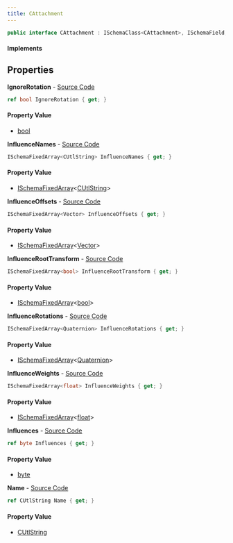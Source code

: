 ```yaml
---
title: CAttachment
---
```


```csharp
public interface CAttachment : ISchemaClass<CAttachment>, ISchemaField, ISchemaClass, INativeHandle
```

#### Implements

## Properties

**IgnoreRotation** - [Source Code](https://github.com/swiftly-solution/swiftlys2/blob/master/managed/src/SwiftlyS2.Generated/Schemas/Interfaces/CAttachment.cs#L30)

```csharp
ref bool IgnoreRotation { get; }
```

#### Property Value

- [bool](https://learn.microsoft.com/dotnet/api/system.boolean)

**InfluenceNames** - [Source Code](https://github.com/swiftly-solution/swiftlys2/blob/master/managed/src/SwiftlyS2.Generated/Schemas/Interfaces/CAttachment.cs#L18)

```csharp
ISchemaFixedArray<CUtlString> InfluenceNames { get; }
```

#### Property Value

- [ISchemaFixedArray](/docs/api/shared/schemas/ischemafixedarray-1)<[CUtlString](/docs/api/shared/natives/cutlstring)>

**InfluenceOffsets** - [Source Code](https://github.com/swiftly-solution/swiftlys2/blob/master/managed/src/SwiftlyS2.Generated/Schemas/Interfaces/CAttachment.cs#L22)

```csharp
ISchemaFixedArray<Vector> InfluenceOffsets { get; }
```

#### Property Value

- [ISchemaFixedArray](/docs/api/shared/schemas/ischemafixedarray-1)<[Vector](/docs/api/shared/natives/vector)>

**InfluenceRootTransform** - [Source Code](https://github.com/swiftly-solution/swiftlys2/blob/master/managed/src/SwiftlyS2.Generated/Schemas/Interfaces/CAttachment.cs#L26)

```csharp
ISchemaFixedArray<bool> InfluenceRootTransform { get; }
```

#### Property Value

- [ISchemaFixedArray](/docs/api/shared/schemas/ischemafixedarray-1)<[bool](https://learn.microsoft.com/dotnet/api/system.boolean)>

**InfluenceRotations** - [Source Code](https://github.com/swiftly-solution/swiftlys2/blob/master/managed/src/SwiftlyS2.Generated/Schemas/Interfaces/CAttachment.cs#L20)

```csharp
ISchemaFixedArray<Quaternion> InfluenceRotations { get; }
```

#### Property Value

- [ISchemaFixedArray](/docs/api/shared/schemas/ischemafixedarray-1)<[Quaternion](/docs/api/shared/natives/quaternion)>

**InfluenceWeights** - [Source Code](https://github.com/swiftly-solution/swiftlys2/blob/master/managed/src/SwiftlyS2.Generated/Schemas/Interfaces/CAttachment.cs#L24)

```csharp
ISchemaFixedArray<float> InfluenceWeights { get; }
```

#### Property Value

- [ISchemaFixedArray](/docs/api/shared/schemas/ischemafixedarray-1)<[float](https://learn.microsoft.com/dotnet/api/system.single)>

**Influences** - [Source Code](https://github.com/swiftly-solution/swiftlys2/blob/master/managed/src/SwiftlyS2.Generated/Schemas/Interfaces/CAttachment.cs#L28)

```csharp
ref byte Influences { get; }
```

#### Property Value

- [byte](https://learn.microsoft.com/dotnet/api/system.byte)

**Name** - [Source Code](https://github.com/swiftly-solution/swiftlys2/blob/master/managed/src/SwiftlyS2.Generated/Schemas/Interfaces/CAttachment.cs#L16)

```csharp
ref CUtlString Name { get; }
```

#### Property Value

- [CUtlString](/docs/api/shared/natives/cutlstring)

